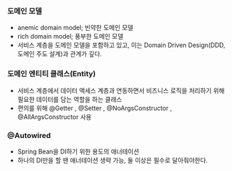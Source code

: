 ### 도메인 모델
- anemic domain model; 빈약한 도메인 모델
- rich domain model; 풍부한 도메인 모델
- 서비스 계층을 도메인 모델을 포함하고 있고, 이는 Domain Driven Design(DDD, 도메인 주도 설계)과 관계가 깊다.

### 도메인 엔티티 클래스(Entity)
- 서비스 계층에서 데이터 액세스 계층과 연동하면서 비즈니스 로직을 처리하기 위해 필요한 데이터를 담는 역할을 하는 클래스
- 편의를 위해 @Getter , @Setter , @NoArgsConstructor , @AllArgsConstructor 사용

### @Autowired
- Spring Bean을 DI하기 위한 용도의 애너테이션
- 하나의 DI만을 할 땐 애너테이션 생략 가능, 둘 이상은 필수로 달아줘야한다. 